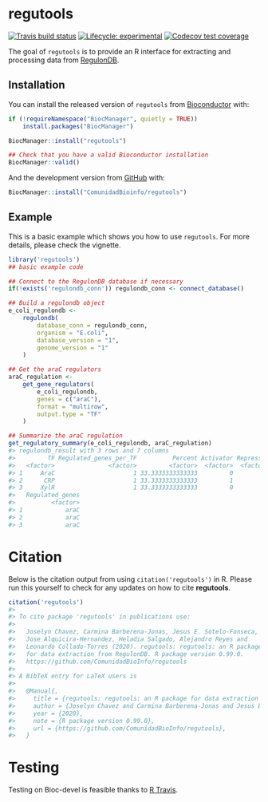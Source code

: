 
<!-- README.md is generated from README.Rmd. Please edit that file -->

# regutools

<!-- badges: start -->

[![Travis build
status](https://travis-ci.org/ComunidadBioInfo/regutools.svg?branch=master)](https://travis-ci.org/ComunidadBioInfo/regutools)
[![Lifecycle:
experimental](https://img.shields.io/badge/lifecycle-experimental-orange.svg)](https://www.tidyverse.org/lifecycle/#experimental)
[![Codecov test
coverage](https://codecov.io/gh/ComunidadBioInfo/regutools/branch/master/graphs/badge.svg)](https://codecov.io/gh/ComunidadBioInfo/regutools?branch=master)
<!-- badges: end -->

The goal of `regutools` is to provide an R interface for extracting and
processing data from [RegulonDB](http://regulondb.ccg.unam.mx/).

## Installation

You can install the released version of `regutools` from
[Bioconductor](http://bioconductor.org/) with:

``` r
if (!requireNamespace("BiocManager", quietly = TRUE))
    install.packages("BiocManager")

BiocManager::install("regutools")

## Check that you have a valid Bioconductor installation
BiocManager::valid()
```

And the development version from [GitHub](https://github.com/) with:

``` r
BiocManager::install("ComunidadBioinfo/regutools")
```

## Example

This is a basic example which shows you how to use `regutools`. For more
details, please check the vignette.

``` r
library('regutools')
## basic example code

## Connect to the RegulonDB database if necessary
if(!exists('regulondb_conn')) regulondb_conn <- connect_database()

## Build a regulondb object
e_coli_regulondb <-
    regulondb(
        database_conn = regulondb_conn,
        organism = "E.coli",
        database_version = "1",
        genome_version = "1"
    )

## Get the araC regulators
araC_regulation <-
    get_gene_regulators(
        e_coli_regulondb,
        genes = c("araC"),
        format = "multirow",
        output.type = "TF"
    )

## Summarize the araC regulation
get_regulatory_summary(e_coli_regulondb, araC_regulation)
#> regulondb_result with 3 rows and 7 columns
#>         TF Regulated_genes_per_TF          Percent Activator Repressor     Dual
#>   <factor>               <factor>         <factor>  <factor>  <factor> <factor>
#> 1     AraC                      1 33.3333333333333         0         0        1
#> 2      CRP                      1 33.3333333333333         1         0        0
#> 3     XylR                      1 33.3333333333333         0         1        0
#>   Regulated_genes
#>          <factor>
#> 1            araC
#> 2            araC
#> 3            araC
```

# Citation

Below is the citation output from using `citation('regutools')` in R.
Please run this yourself to check for any updates on how to cite
**regutools**.

``` r
citation('regutools')
#> 
#> To cite package 'regutools' in publications use:
#> 
#>   Joselyn Chavez, Carmina Barberena-Jonas, Jesus E. Sotelo-Fonseca,
#>   Jose Alquicira-Hernandez, Heladia Salgado, Alejandro Reyes and
#>   Leonardo Collado-Torres (2020). regutools: regutools: an R package
#>   for data extraction from RegulonDB. R package version 0.99.0.
#>   https://github.com/ComunidadBioInfo/regutools
#> 
#> A BibTeX entry for LaTeX users is
#> 
#>   @Manual{,
#>     title = {regutools: regutools: an R package for data extraction from RegulonDB},
#>     author = {Joselyn Chavez and Carmina Barberena-Jonas and Jesus E. Sotelo-Fonseca and Jose Alquicira-Hernandez and Heladia Salgado and Alejandro Reyes and Leonardo Collado-Torres},
#>     year = {2020},
#>     note = {R package version 0.99.0},
#>     url = {https://github.com/ComunidadBioInfo/regutools},
#>   }
```

# Testing

Testing on Bioc-devel is feasible thanks to [R
Travis](http://docs.travis-ci.com/user/languages/r/).
